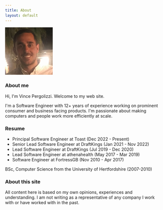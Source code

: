 ```yaml
---
title: About
layout: default
---
```


<img src="images/photo.png" alt="Photo of Vince Pergolizzi" />

### About me

Hi, I'm Vince Pergolizzi. Welcome to my web site.

I'm a Software Engineer with 12+ years of experience working on prominent consumer and business facing products. I'm passionate about making computers and people work more efficiently at scale.

### Resume

- Principal Software Engineer at Toast (Dec 2022 - Present)
- Senior Lead Software Engineer at DraftKings (Jan 2021 - Nov 2022)
- Lead Software Engineer at DraftKings (Jul 2019 - Dec 2020)
- Lead Software Engineer at athenahealth (May 2017 - Mar 2019)
- Software Engineer at FortressGB (Nov 2010 - Apr 2017)

BSc, Computer Science from the University of Hertfordshire (2007-2010)

### About this site

All content here is based on my own opinions, experiences and understanding. I am not writing as a representative of any company I work with or have worked with in the past.
